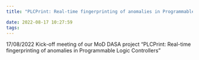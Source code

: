 ```yaml
---
title: "PLCPrint: Real-time fingerprinting of anomalies in Programmable Logic Controllers"

date: 2022-08-17 10:27:59
tags:
---
```

17/08/2022 Kick-off meeting of our MoD DASA project “PLCPrint: Real-time fingerprinting of anomalies in Programmable Logic Controllers” 
